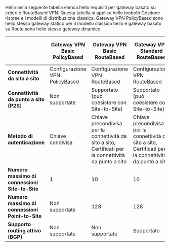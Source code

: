 Hello nella seguente tabella elenca hello requisiti per gateway basato su criteri e RouteBased VPN. Questa tabella si applica hello tooboth Gestione risorse e i modelli di distribuzione classica. Gateway VPN PolicyBased sono hello stesso gateway statico per il modello classico hello e gateway basato su Route sono hello stesso gateway dinamico.

|  | **Gateway VPN Basic PolicyBased** | **Gateway VPN Basic RouteBased** | **Gateway VPN Standard RouteBased** | **Gateway VPN High Performance RouteBased** |
| --- | --- | --- | --- | --- |
| **Connettività da sito a sito** |Configurazione VPN PolicyBased |Configurazione VPN RouteBased |Configurazione VPN RouteBased |Configurazione VPN RouteBased |
| **Connettività da punto a sito (P2S**) |Non supportate |Supportato (può coesistere con Site-to-Site) |Supportato (può coesistere con Site-to-Site) |Supportato (può coesistere con Site-to-Site) |
| **Metodo di autenticazione** |Chiave condivisa |Chiave precondivisa per la connettività da sito a sito, Certificati per la connettività da punto a sito |Chiave precondivisa per la connettività da sito a sito, Certificati per la connettività da punto a sito |Chiave precondivisa per la connettività da sito a sito, Certificati per la connettività da punto a sito |
| **Numero massimo di connessioni Site-to-Site** |1 |10 |10 |30 |
| **Numero massimo di connessioni Point-to-Site** |Non supportate |128 |128 |128 |
| **Supporto routing attivo (BGP)** |Non supportate |Non supportate |Supportato |Supportato |

